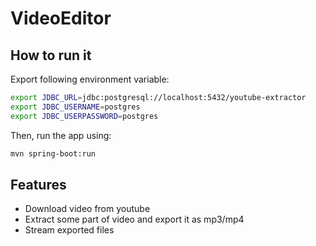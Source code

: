# VideoEditor

## How to run it
Export following environment variable: 
```bash
export JDBC_URL=jdbc:postgresql://localhost:5432/youtube-extractor
export JDBC_USERNAME=postgres
export JDBC_USERPASSWORD=postgres
```

Then, run the app using: 
```bash
mvn spring-boot:run
```

## Features

- Download video from youtube
- Extract some part of video and export it as mp3/mp4
- Stream exported files